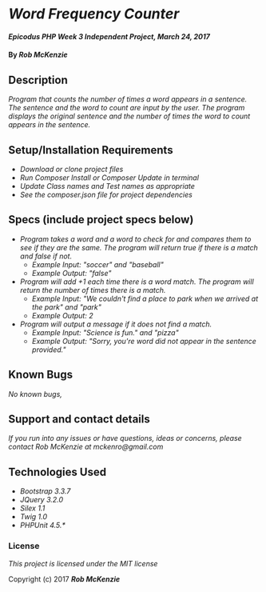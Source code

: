 # _Word Frequency Counter_

#### _Epicodus PHP Week 3 Independent Project, March 24, 2017_

#### By _**Rob McKenzie**_

## Description

_Program that counts the number of times a word appears in a sentence. The sentence and the word to count are input by the user. The program displays the original sentence and the number of times the word to count appears in the sentence._

## Setup/Installation Requirements

* _Download or clone project files_
* _Run Composer Install or Composer Update in terminal_
* _Update Class names and Test names as appropriate_
* _See the composer.json file for project dependencies_

## Specs (include project specs below)
* _Program takes a word and a word to check for and compares them to see if they are the same. The program will return true if there is a match and false if not._
  * _Example Input: "soccer" and "baseball"_
  * _Example Output: "false"_
* _Program will add +1 each time there is a word match. The program will return the number of times there is a match._
  * _Example Input: "We couldn't find a place to park when we arrived at the park" and "park"_
  * _Example Output: 2_
* _Program will output a message if it does not find a match._
  * _Example Input: "Science is fun." and "pizza"_
  * _Example Output: "Sorry, you're word did not appear in the sentence provided."_

## Known Bugs

_No known bugs,_

## Support and contact details

_If you run into any issues or have questions, ideas or concerns, please contact Rob McKenzie at mckenro@gmail.com_

## Technologies Used
* _Bootstrap 3.3.7_
* _JQuery 3.2.0_
* _Silex 1.1_
* _Twig 1.0_
* _PHPUnit 4.5.*_

### License

*This project is licensed under the MIT license*

Copyright (c) 2017 **_Rob McKenzie_**
